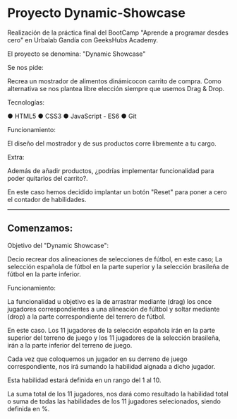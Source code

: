 
# Proyecto Dynamic-Showcase

Realización de la práctica final del BootCamp "Aprende a programar desdes cero" en Urbalab Gandía con GeeksHubs Academy.

El proyecto se denomina: "Dynamic Showcase"

Se nos pide:

Recrea un mostrador de alimentos dinámicocon carrito de compra. Como alternativa se nos plantea libre elección siempre que usemos Drag & Drop.

Tecnologías:

● HTML5
● CSS3
● JavaScript - ES6
● Git

Funcionamiento:

El diseño del mostrador y de sus productos corre libremente a tu cargo.

Extra:

Además de añadir productos, ¿podrías implementar funcionalidad para poder quitarlos del carrito?. 

En este caso hemos decidido implantar un botón "Reset" para poner a cero el contador de habilidades.
______________

## Comenzamos:

Objetivo del "Dynamic Showcase":

Decio recrear dos alineaciones de selecciones de fútbol, en este caso; La selección española de fútbol en la parte superior y la selección brasileña de fútbol en la parte inferior.

Funcionamiento:

La funcionalidad u objetivo es la de arrastrar mediante (drag) los once jugadores correspondientes a una alineación de fúltbol y soltar mediante (drop) a la parte correspondiente del terrero de fútbol.

En este caso. Los 11 jugadores de la selección española irán en la parte superior del terreno de juego y los 11 jugadores de la selección brasileña, irán a la parte inferior del terreno de juego.

Cada vez que coloquemos un jugador en su derreno de juego correspondiente, nos irá sumando la habilidad aignada a dicho jugador. 

Esta habilidad estará definida en un rango del 1 al 10. 

La suma total de los 11 jugadores, nos dará como resultado la habilidad total o suma de todas las habilidades de los 11 jugadores selecionados, siendo definida en %.



